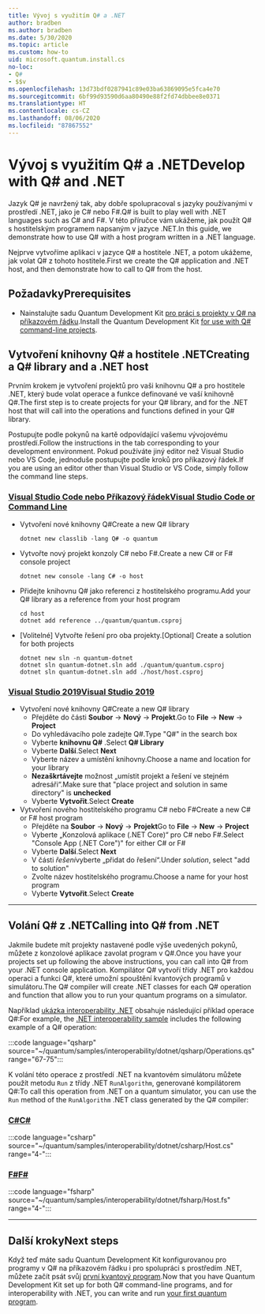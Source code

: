 ```yaml
---
title: Vývoj s využitím Q# a .NET
author: bradben
ms.author: bradben
ms.date: 5/30/2020
ms.topic: article
ms.custom: how-to
uid: microsoft.quantum.install.cs
no-loc:
- Q#
- $$v
ms.openlocfilehash: 13d73bdf0287941c89e03ba63869095e5fca4e70
ms.sourcegitcommit: 6bf99d93590d6aa80490e88f2fd74dbbee8e0371
ms.translationtype: HT
ms.contentlocale: cs-CZ
ms.lasthandoff: 08/06/2020
ms.locfileid: "87867552"
---
```

# <a name="develop-with-no-locq-and-net"></a><span data-ttu-id="8c125-102">Vývoj s využitím Q# a .NET</span><span class="sxs-lookup"><span data-stu-id="8c125-102">Develop with Q# and .NET</span></span>

<span data-ttu-id="8c125-103">Jazyk Q# je navržený tak, aby dobře spolupracoval s jazyky používanými v prostředí .NET, jako je C# nebo F#.</span><span class="sxs-lookup"><span data-stu-id="8c125-103">Q# is built to play well with .NET languages such as C# and F#.</span></span>
<span data-ttu-id="8c125-104">V této příručce vám ukážeme, jak použít Q# s hostitelským programem napsaným v jazyce .NET.</span><span class="sxs-lookup"><span data-stu-id="8c125-104">In this guide, we demonstrate how to use Q# with a host program written in a .NET language.</span></span>

<span data-ttu-id="8c125-105">Nejprve vytvoříme aplikaci v jazyce Q# a hostitele .NET, a potom ukážeme, jak volat Q# z tohoto hostitele.</span><span class="sxs-lookup"><span data-stu-id="8c125-105">First we create the Q# application and .NET host, and then demonstrate how to call to Q# from the host.</span></span>

## <a name="prerequisites"></a><span data-ttu-id="8c125-106">Požadavky</span><span class="sxs-lookup"><span data-stu-id="8c125-106">Prerequisites</span></span>

- <span data-ttu-id="8c125-107">Nainstalujte sadu Quantum Development Kit [pro práci s projekty v Q# na příkazovém řádku](xref:microsoft.quantum.install.standalone).</span><span class="sxs-lookup"><span data-stu-id="8c125-107">Install the Quantum Development Kit [for use with Q# command-line projects](xref:microsoft.quantum.install.standalone).</span></span>

## <a name="creating-a-no-locq-library-and-a-net-host"></a><span data-ttu-id="8c125-108">Vytvoření knihovny Q# a hostitele .NET</span><span class="sxs-lookup"><span data-stu-id="8c125-108">Creating a Q# library and a .NET host</span></span>

<span data-ttu-id="8c125-109">Prvním krokem je vytvoření projektů pro vaši knihovnu Q# a pro hostitele .NET, který bude volat operace a funkce definované ve vaší knihovně Q#.</span><span class="sxs-lookup"><span data-stu-id="8c125-109">The first step is to create projects for your Q# library, and for the .NET host that will call into the operations and functions defined in your Q# library.</span></span>

<span data-ttu-id="8c125-110">Postupujte podle pokynů na kartě odpovídající vašemu vývojovému prostředí.</span><span class="sxs-lookup"><span data-stu-id="8c125-110">Follow the instructions in the tab corresponding to your development environment.</span></span>
<span data-ttu-id="8c125-111">Pokud používáte jiný editor než Visual Studio nebo VS Code, jednoduše postupujte podle kroků pro příkazový řádek.</span><span class="sxs-lookup"><span data-stu-id="8c125-111">If you are using an editor other than Visual Studio or VS Code, simply follow the command line steps.</span></span>

### <a name="visual-studio-code-or-command-line"></a>[<span data-ttu-id="8c125-112">Visual Studio Code nebo Příkazový řádek</span><span class="sxs-lookup"><span data-stu-id="8c125-112">Visual Studio Code or Command Line</span></span>](#tab/tabid-cmdline)

- <span data-ttu-id="8c125-113">Vytvoření nové knihovny Q#</span><span class="sxs-lookup"><span data-stu-id="8c125-113">Create a new Q# library</span></span>

  ```dotnetcli
  dotnet new classlib -lang Q# -o quantum
  ```

- <span data-ttu-id="8c125-114">Vytvořte nový projekt konzoly C# nebo F#.</span><span class="sxs-lookup"><span data-stu-id="8c125-114">Create a new C# or F# console project</span></span>

  ```dotnetcli
  dotnet new console -lang C# -o host  
  ```

- <span data-ttu-id="8c125-115">Přidejte knihovnu Q# jako referenci z hostitelského programu.</span><span class="sxs-lookup"><span data-stu-id="8c125-115">Add your Q# library as a reference from your host program</span></span>

  ```dotnetcli
  cd host
  dotnet add reference ../quantum/quantum.csproj
  ```

- <span data-ttu-id="8c125-116">[Volitelné] Vytvořte řešení pro oba projekty.</span><span class="sxs-lookup"><span data-stu-id="8c125-116">[Optional] Create a solution for both projects</span></span>

  ```dotnetcli
  dotnet new sln -n quantum-dotnet
  dotnet sln quantum-dotnet.sln add ./quantum/quantum.csproj
  dotnet sln quantum-dotnet.sln add ./host/host.csproj
  ```

### <a name="visual-studio-2019"></a>[<span data-ttu-id="8c125-117">Visual Studio 2019</span><span class="sxs-lookup"><span data-stu-id="8c125-117">Visual Studio 2019</span></span>](#tab/tabid-vs2019)

- <span data-ttu-id="8c125-118">Vytvoření nové knihovny Q#</span><span class="sxs-lookup"><span data-stu-id="8c125-118">Create a new Q# library</span></span>
  - <span data-ttu-id="8c125-119">Přejděte do části **Soubor** -> **Nový** -> **Projekt**.</span><span class="sxs-lookup"><span data-stu-id="8c125-119">Go to **File** -> **New** -> **Project**</span></span>
  - <span data-ttu-id="8c125-120">Do vyhledávacího pole zadejte Q#.</span><span class="sxs-lookup"><span data-stu-id="8c125-120">Type "Q#" in the search box</span></span>
  - <span data-ttu-id="8c125-121">Vyberte **knihovnu Q#** .</span><span class="sxs-lookup"><span data-stu-id="8c125-121">Select **Q# Library**</span></span>
  - <span data-ttu-id="8c125-122">Vyberte **Další**.</span><span class="sxs-lookup"><span data-stu-id="8c125-122">Select **Next**</span></span>
  - <span data-ttu-id="8c125-123">Vyberte název a umístění knihovny.</span><span class="sxs-lookup"><span data-stu-id="8c125-123">Choose a name and location for your library</span></span>
  - <span data-ttu-id="8c125-124">**Nezaškrtávejte** možnost „umístit projekt a řešení ve stejném adresáři“.</span><span class="sxs-lookup"><span data-stu-id="8c125-124">Make sure that "place project and solution in same directory" is **unchecked**</span></span>
  - <span data-ttu-id="8c125-125">Vyberte **Vytvořit**.</span><span class="sxs-lookup"><span data-stu-id="8c125-125">Select **Create**</span></span>
- <span data-ttu-id="8c125-126">Vytvoření nového hostitelského programu C# nebo F#</span><span class="sxs-lookup"><span data-stu-id="8c125-126">Create a new C# or F# host program</span></span>
  - <span data-ttu-id="8c125-127">Přejděte na **Soubor** → **Nový** → **Projekt**</span><span class="sxs-lookup"><span data-stu-id="8c125-127">Go to **File** → **New** → **Project**</span></span>
  - <span data-ttu-id="8c125-128">Vyberte „Konzolová aplikace (.NET Core)“ pro C# nebo F#.</span><span class="sxs-lookup"><span data-stu-id="8c125-128">Select "Console App (.NET Core")" for either C# or F#</span></span>
  - <span data-ttu-id="8c125-129">Vyberte **Další**.</span><span class="sxs-lookup"><span data-stu-id="8c125-129">Select **Next**</span></span>
  - <span data-ttu-id="8c125-130">V části *řešení*vyberte „přidat do řešení“.</span><span class="sxs-lookup"><span data-stu-id="8c125-130">Under *solution*, select "add to solution"</span></span>
  - <span data-ttu-id="8c125-131">Zvolte název hostitelského programu.</span><span class="sxs-lookup"><span data-stu-id="8c125-131">Choose a name for your host program</span></span>
  - <span data-ttu-id="8c125-132">Vyberte **Vytvořit**.</span><span class="sxs-lookup"><span data-stu-id="8c125-132">Select **Create**</span></span>

***

## <a name="calling-into-no-locq-from-net"></a><span data-ttu-id="8c125-133">Volání Q# z .NET</span><span class="sxs-lookup"><span data-stu-id="8c125-133">Calling into Q# from .NET</span></span>

<span data-ttu-id="8c125-134">Jakmile budete mít projekty nastavené podle výše uvedených pokynů, můžete z konzolové aplikace zavolat program v Q#.</span><span class="sxs-lookup"><span data-stu-id="8c125-134">Once you have your projects set up following the above instructions, you can call into Q# from your .NET console application.</span></span>
<span data-ttu-id="8c125-135">Kompilátor Q# vytvoří třídy .NET pro každou operaci a funkci Q#, které umožní spouštění kvantových programů v simulátoru.</span><span class="sxs-lookup"><span data-stu-id="8c125-135">The Q# compiler will create .NET classes for each Q# operation and function that allow you to run your quantum programs on a simulator.</span></span>

<span data-ttu-id="8c125-136">Například [ukázka interoperability .NET](https://github.com/microsoft/Quantum/tree/master/samples/interoperability/dotnet) obsahuje následující příklad operace Q#:</span><span class="sxs-lookup"><span data-stu-id="8c125-136">For example, the [.NET interoperability sample](https://github.com/microsoft/Quantum/tree/master/samples/interoperability/dotnet) includes the following example of a Q# operation:</span></span>

:::code language="qsharp" source="~/quantum/samples/interoperability/dotnet/qsharp/Operations.qs" range="67-75":::

<span data-ttu-id="8c125-137">K volání této operace z prostředí .NET na kvantovém simulátoru můžete použít metodu `Run` z třídy .NET `RunAlgorithm`, generované kompilátorem Q#:</span><span class="sxs-lookup"><span data-stu-id="8c125-137">To call this operation from .NET on a quantum simulator, you can use the `Run` method of the `RunAlgorithm` .NET class generated by the Q# compiler:</span></span>

### <a name="c"></a>[<span data-ttu-id="8c125-138">C#</span><span class="sxs-lookup"><span data-stu-id="8c125-138">C#</span></span>](#tab/tabid-csharp)

:::code language="csharp" source="~/quantum/samples/interoperability/dotnet/csharp/Host.cs" range="4-":::

### <a name="f"></a>[<span data-ttu-id="8c125-139">F#</span><span class="sxs-lookup"><span data-stu-id="8c125-139">F#</span></span>](#tab/tabid-fsharp)

:::code language="fsharp" source="~/quantum/samples/interoperability/dotnet/fsharp/Host.fs" range="4-":::

***
    
## <a name="next-steps"></a><span data-ttu-id="8c125-140">Další kroky</span><span class="sxs-lookup"><span data-stu-id="8c125-140">Next steps</span></span>

<span data-ttu-id="8c125-141">Když teď máte sadu Quantum Development Kit konfigurovanou pro programy v Q# na příkazovém řádku i pro spolupráci s prostředím .NET, můžete začít psát svůj [první kvantový program](xref:microsoft.quantum.quickstarts.qrng).</span><span class="sxs-lookup"><span data-stu-id="8c125-141">Now that you have Quantum Development Kit set up for both Q# command-line programs, and for interoperability with .NET, you can write and run [your first quantum program](xref:microsoft.quantum.quickstarts.qrng).</span></span>
